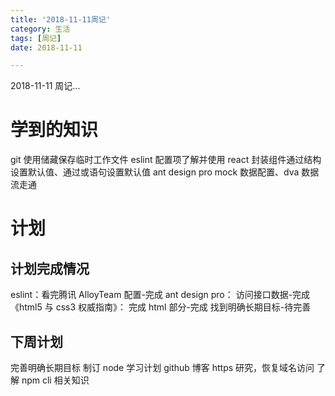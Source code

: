 ```yaml
---
title: '2018-11-11周记'
category: 生活
tags: [周记]
date: 2018-11-11

---
```


2018-11-11 周记...

<!-- more -->

# 学到的知识

git 使用储藏保存临时工作文件
eslint 配置项了解并使用
react 封装组件通过结构设置默认值、通过或语句设置默认值
ant design pro mock 数据配置、dva 数据流走通

# 计划

## 计划完成情况

eslint：看完腾讯 AlloyTeam 配置-完成
ant design pro： 访问接口数据-完成
《html5 与 css3 权威指南》： 完成 html 部分-完成
找到明确长期目标-待完善

## 下周计划

完善明确长期目标
制订 node 学习计划
github 博客 https 研究，恢复域名访问
了解 npm cli 相关知识
